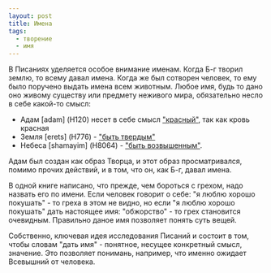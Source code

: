 ```yaml
---
layout: post
title: Имена
tags: 
  - творение
  - имя
---
```


В Писаниях уделяется особое внимание именам. Когда Б-г творил землю, то всему давал имена. Когда же был сотворен человек, то ему было поручено выдать имена всем животным. Любое имя, будь то дано оно живому существу или предмету неживого мира, обязательно несло в себе какой-то смысл:

- Адам [adam] (H120) несет в себе смысл ["красный"](https://biblehub.com/hebrew/120.htm), так как кровь красная
- Земля [erets] (H776) - ["быть твердым"](https://biblehub.com/hebrew/776.htm)
- Небеса [shamayim] (H8064) - ["быть возвышенным"](https://biblehub.com/hebrew/8064.htm).

Адам был создан как образ Творца, и этот образ просматривался, помимо прочих действий, и в том, что он, как Б-г, давал имена.

В одной книге написано, что прежде, чем бороться с грехом, надо назвать его по имени. Если человек говорит о себе: "я люблю хорошо покушать" - то греха в этом не видно, но если "я люблю хорошо покушать" дать настоящее имя: "обжорство" - то грех становится очевидным. Правильно даное имя позволяет понять суть вещей.

Собственно, ключевая идея исследования Писаний и состоит в том, чтобы словам "дать имя" - понятное, несущее конкретный смысл, значение. Это позволяет понимань, например, что именно ожидает Всевышний от человека.
